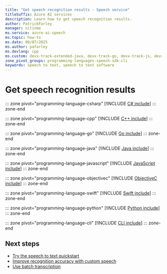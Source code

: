 ```yaml
---
title: "Get speech recognition results - Speech service"
titleSuffix: Azure AI services
description: Learn how to get speech recognition results.
author: PatrickFarley
manager: nitinme
ms.service: azure-ai-speech
ms.topic: how-to
ms.date: 08/07/2025
ms.author: pafarley
ms.devlang: cpp
ms.custom: devx-track-extended-java, devx-track-go, devx-track-js, devx-track-python
zone_pivot_groups: programming-languages-speech-sdk-cli
keywords: speech to text, speech to text software
---
```


# Get speech recognition results

::: zone pivot="programming-language-csharp"
[!INCLUDE [C# include](includes/how-to/recognize-speech-results/csharp.md)]
::: zone-end

::: zone pivot="programming-language-cpp"
[!INCLUDE [C++ include](includes/how-to/recognize-speech-results/cpp.md)]
::: zone-end

::: zone pivot="programming-language-go"
[!INCLUDE [Go include](includes/how-to/recognize-speech-results/go.md)]
::: zone-end

::: zone pivot="programming-language-java"
[!INCLUDE [Java include](includes/how-to/recognize-speech-results/java.md)]
::: zone-end

::: zone pivot="programming-language-javascript"
[!INCLUDE [JavaScript include](includes/how-to/recognize-speech-results/javascript.md)]
::: zone-end

::: zone pivot="programming-language-objectivec"
[!INCLUDE [ObjectiveC include](includes/how-to/recognize-speech-results/objectivec.md)]
::: zone-end

::: zone pivot="programming-language-swift"
[!INCLUDE [Swift include](includes/how-to/recognize-speech-results/swift.md)]
::: zone-end

::: zone pivot="programming-language-python"
[!INCLUDE [Python include](./includes/how-to/recognize-speech-results/python.md)]
::: zone-end

::: zone pivot="programming-language-cli"
[!INCLUDE [CLI include](./includes/how-to/recognize-speech-results/cli.md)]
::: zone-end

## Next steps

* [Try the speech to text quickstart](get-started-speech-to-text.md)
* [Improve recognition accuracy with custom speech](custom-speech-overview.md)
* [Use batch transcription](batch-transcription.md)

